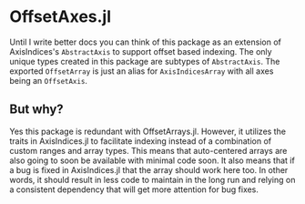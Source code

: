 # OffsetAxes.jl

Until I write better docs you can think of this package as an extension of AxisIndices's `AbstractAxis` to support offset based indexing.
The only unique types created in this package are subtypes of `AbstractAxis`.
The exported `OffsetArray` is just an alias for `AxisIndicesArray` with all axes being an `OffsetAxis`.

## But why?

Yes this package is redundant with OffsetArrays.jl.
However, it utilizes the traits in AxisIndices.jl to facilitate indexing instead of a combination of custom ranges and array types.
This means that auto-centered arrays are also going to soon be available with minimal code soon.
It also means that if a bug is fixed in AxisIndices.jl that the array should work here too.
In other words, it should result in less code to maintain in the long run and relying on a consistent dependency that will get more attention for bug fixes.
